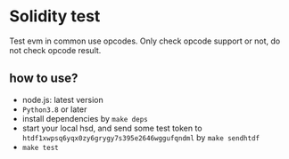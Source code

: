 
# Solidity test

Test evm in common use opcodes. Only check opcode support or not, do not check opcode result.




## how to use?

- node.js:  latest version
- `Python3.8` or later
- install dependencies by `make deps`
- start your local hsd, and send some test token to `htdf1xwpsq6yqx0zy6grygy7s395e2646wggufqndml` by `make sendhtdf`
- `make test`

